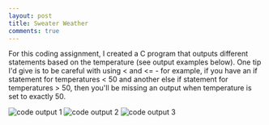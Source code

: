 ```yaml
---
layout: post
title: Sweater Weather
comments: true
---
```


For this coding assignment, I created a C program that outputs different statements based on the temperature (see output examples below). One tip I'd give is to be careful with using < and <= - for example, if you have an if statement for temperatures < 50 and another else if statement for temperatures > 50, then you'll be missing an output when temperature is set to exactly 50. 

![code output 1](https://zariaroller.github.io/assets/img/sweater1.png)
![code output 2](https://zariaroller.github.io/assets/img/sweater2.png)
![code output 3](https://zariaroller.github.io/assets/img/sweater3.png)

